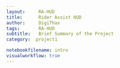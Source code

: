 ```yaml
---
layout:     RA-HUD
title:      Rider Assist HUD
author:     DigiThax
tags: 		RA-HUD
subtitle:   Brief Summary of the Project
category:  project1

notebookfilename: intro
visualworkflow: true
---
```


